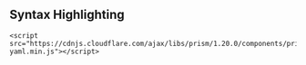 
## Syntax Highlighting 
```
<script src="https://cdnjs.cloudflare.com/ajax/libs/prism/1.20.0/components/prism-yaml.min.js"></script>
```


